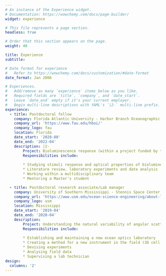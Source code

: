 ```yaml
---
# An instance of the Experience widget.
# Documentation: https://wowchemy.com/docs/page-builder/
widget: experience

# This file represents a page section.
headless: true

# Order that this section appears on the page.
weight: 40

title: Experience
subtitle:

# Date format for experience
#   Refer to https://wowchemy.com/docs/customization/#date-format
date_format: Jan 2006

# Experiences.
#   Add/remove as many `experience` items below as you like.
#   Required fields are `title`, `company`, and `date_start`.
#   Leave `date_end` empty if it's your current employer.
#   Begin multi-line descriptions with YAML's `|2-` multi-line prefix.
experience:
  - title: Postdoctoral fellow
    company: Florida Atlantic University - Harbor Branch Oceanographic Institute
    company_url: 'https://www.fau.edu/hboi/'
    company_logo: fau
    location: Florida
    date_start: '2020-08'
    date_end: '2022-04'
    description: |2-
        Project: Bioluminescence response (within a project funded by the Office of Naval Research)
        Responsibilities include:
        
        * Studying stimuli response and optical properties of bioluminescent plankton
        * Literature review, laboratory experiments and data analysis
        * Working within a multidisciplinary team
        * Mentoring a Master's student

  - title: Postdoctoral research associate/Lab manager
    company: University of Southern Mississippi - Stennis Space Center
    company_url: 'https://www.usm.edu/ocean-science-engineering/about-location.php'
    company_logo: usm
    location: Mississippi
    date_start: '2019-04'
    date_end: '2020-04'
    description: 
        Project: Understanding the natural variability of angular scattering by oceanic particles
        Responsibilities include:
        
        * Establishing and maintaining a new ocean optics laboratory
        * Creating a method for a new instrument in the field (3D cell explorer)
        * Devising experiments
        * Analysing field data
        * Supervising a lab technician
design:
  columns: '2'
---
```

